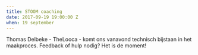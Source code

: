 ```yaml
---
title: STOOM coaching
date: 2017-09-19 19:00:00 Z
when: 19 september
---
```


Thomas Delbeke - TheLooca - komt ons vanavond technisch bijstaan in het maakproces. 
Feedback of hulp nodig? Het is de moment!